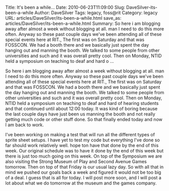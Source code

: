 Title: It's been a while...
Date: 2010-06-23T11:09:00
Slug: DaveSilver-its-been-a-while
Author: DaveSilver
Tags: legacy, foss@rit
Category: legacy
URL: articles/DaveSilver/its-been-a-while.html
save_as: articles/DaveSilver/its-been-a-while.html
Summary: So here i am blogging away after almost a week without blogging at all. man I need to do this more often. Anyway so these past couple days we've been attending all of these special events here at RIT., The first was on Saturday and that was FOSSCON. We had a booth there and we basically just spent the day hanging out and manning the booth. We talked to some people from other universities and such and it was overall pretty cool. Then on Monday, NTID held a symposium on teaching to deaf and hard o ... 

So here i am blogging away after almost a week without blogging at all. man I
need to do this more often. Anyway so these past couple days we've been
attending all of these special events here at RIT., The first was on Saturday
and that was FOSSCON. We had a booth there and we basically just spent the day
hanging out and manning the booth. We talked to some people from other
universities and such and it was overall pretty cool. Then on Monday, NTID
held a symposium on teaching to deaf and hard of hearing students and that
continued until about 12:00 today. It was kind of boring because the last
couple days have just been us manning the booth and not really getting much
code or other stuff done. So that finally ended today and now I am back to
work.

I've been working on making a test that will run all the different types of
sprite sheet setups. I have yet to test my code but everything I've done so
far should work relatively well. hope ton have that done by the end of this
week. Our original schedule was to have it done by the end of this week but
there is just too much going on this week. On top of the Symposium we are also
visiting the Strong Museum of Play and Second Avenue Games tomorrow. Then on
top of that Friday is our usual lazy day. So with all that in mind we pushed
our goals back a week and figured it would not be too big of a deal. I guess
that is all for today. I will post more soon, and I will post a lot about what
we do tomorrow at the museum and the games company.

